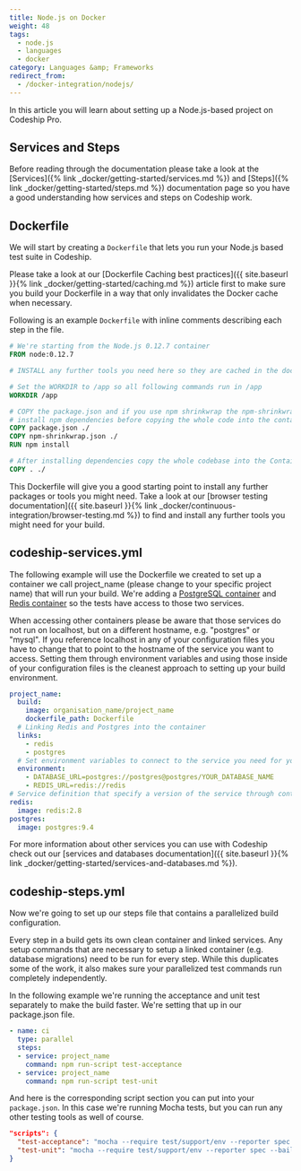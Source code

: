 ```yaml
---
title: Node.js on Docker
weight: 48
tags:
  - node.js
  - languages
  - docker
category: Languages &amp; Frameworks
redirect_from:
  - /docker-integration/nodejs/
---
```

In this article you will learn about setting up a Node.js-based project on Codeship Pro.

## Services and Steps
Before reading through the documentation please take a look at the [Services]({% link _docker/getting-started/services.md %}) and [Steps]({% link _docker/getting-started/steps.md %}) documentation page so you have a good understanding how services and steps on Codeship work.

## Dockerfile
We will start by creating a `Dockerfile` that lets you run your Node.js based test suite in Codeship.

Please take a look at our [Dockerfile Caching best practices]({{ site.baseurl }}{% link _docker/getting-started/caching.md %}) article first to make sure you build your Dockerfile in a way that only invalidates the Docker cache when necessary.

Following is an example `Dockerfile` with inline comments describing each step in the file.

```Dockerfile
# We're starting from the Node.js 0.12.7 container
FROM node:0.12.7

# INSTALL any further tools you need here so they are cached in the docker build

# Set the WORKDIR to /app so all following commands run in /app
WORKDIR /app

# COPY the package.json and if you use npm shrinkwrap the npm-shrinkwrap.json and
# install npm dependencies before copying the whole code into the container.
COPY package.json ./
COPY npm-shrinkwrap.json ./
RUN npm install

# After installing dependencies copy the whole codebase into the Container to not invalidate the cache before
COPY . ./
```

This Dockerfile will give you a good starting point to install any further packages or tools you might need. Take a look at our [browser testing documentation]({{ site.baseurl }}{% link _docker/continuous-integration/browser-testing.md %}) to find and install any further tools you might need for your build.

## codeship-services.yml

The following example will use the Dockerfile we created to set up a container we call project_name (please change to your specific project name) that will run your build. We're adding a [PostgreSQL container](https://hub.docker.com/_/postgres/) and [Redis container](https://hub.docker.com/_/redis/) so the tests have access to those two services.

When accessing other containers please be aware that those services do not run on localhost, but on a different hostname, e.g. "postgres" or "mysql". If you reference localhost in any of your configuration files you have to change that to point to the hostname of the service you want to access. Setting them through environment variables and using those inside of your configuration files is the cleanest approach to setting up your build environment.

```yaml
project_name:
  build:
    image: organisation_name/project_name
    dockerfile_path: Dockerfile
  # Linking Redis and Postgres into the container
  links:
    - redis
    - postgres
  # Set environment variables to connect to the service you need for your build. Those environment variables can overwrite settings from your configuration files (e.g. database.yml) if configured. Make sure that your environment variables and configuration files work work together as expected.
  environment:
    - DATABASE_URL=postgres://postgres@postgres/YOUR_DATABASE_NAME
    - REDIS_URL=redis://redis
# Service definition that specify a version of the service through container tags
redis:
  image: redis:2.8
postgres:
  image: postgres:9.4
```

For more information about other services you can use with Codeship check out our [services and databases documentation]({{ site.baseurl }}{% link _docker/getting-started/services-and-databases.md %}).

## codeship-steps.yml

Now we're going to set up our steps file that contains a parallelized build configuration.

Every step in a build gets its own clean container and linked services. Any setup commands that are necessary to setup a linked container (e.g. database migrations) need to be run for every step. While this duplicates some of the work, it also makes sure your parallelized test commands run completely independently.

In the following example we're running the acceptance and unit test separately to make the build faster. We're setting that up in our package.json file.

```yaml
- name: ci
  type: parallel
  steps:
  - service: project_name
    command: npm run-script test-acceptance
  - service: project_name
    command: npm run-script test-unit
```

And here is the corresponding script section you can put into your `package.json`. In this case we're running Mocha tests, but you can run any other testing tools as well of course.

```json
"scripts": {
  "test-acceptance": "mocha --require test/support/env --reporter spec --bail --check-leaks test/ test/acceptance/",
  "test-unit": "mocha --require test/support/env --reporter spec --bail --check-leaks test/ test/unit/"
}
```

